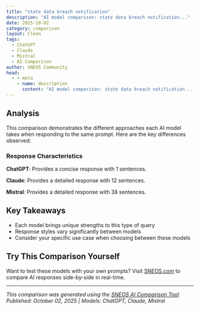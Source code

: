 ```yaml
---
title: "state data breach notification"
description: "AI model comparison: state data breach notification..."
date: 2025-10-02
category: comparison
layout: Clean
tags:
  - ChatGPT
  - Claude
  - Mistral
  - AI Comparison
author: SNEOS Community
head:
  - - meta
    - name: description
      content: "AI model comparison: state data breach notification..."
---
```


<ChatComparison
  title="state data breach notification"
  prompt="state data breach notification"
  :responses='{
    "ChatGPT": "A data breach notification is a legal requirement in many jurisdictions that mandates organizations to inform affected individuals when their personal data has been compromised due to a security breach. The specifics of these regulations can vary by state or country. Below are key points regarding data breach notification requirements, particularly focused on the United States:\n\n### Key Elements of Data Breach Notification Laws:\n\n1. **Definition of a Data Breach**: \n   - Generally refers to unauthorized access to or acquisition of personal information that compromises its security, confidentiality, or integrity.\n\n2. **Affected Information**: \n   - Typically includes personal identifiers such as names, Social Security numbers, driver&#39;s license numbers, financial account numbers, and in some cases, medical information.\n\n3. **Notification Requirement**:\n   - Organizations must notify affected individuals, usually without unreasonable delay after discovering the breach.\n   - Notification may be required to government agencies and credit reporting agencies, depending on the severity or scale of the breach.\n\n4. **Methods of Notification**:\n   - Written notification is common, though many states allow electronic notification if the affected individuals have consented to it.\n   - Public notice may be required if the breach affects a large number of individuals.\n\n5. **Timing**:\n   - States may have specific time frames within which notification must occur (e.g., within 30 days of discovering the breach).\n\n6. **Exemptions**:\n   - Some laws may exempt notifications if the data breach is unlikely to result in harm to the consumer (e.g., encrypted data that is not further compromised).\n\n7. **State Variations**: \n   - All 50 states, as well as the District of Columbia, have their own breach notification laws, so the requirements can vary greatly (e.g., some states require notifying state officials).\n   - States like California, New York, and Texas have particularly comprehensive regulations.\n\n### Example of States&#39; Requirements\n\n- **California**: Requires businesses to notify affected individuals in the event of a breach of personal information that includes names in combination with Social Security numbers, financial account numbers, etc. Notifications must occur \"in the most expedient time possible.\"\n  \n- **New York**: Requires businesses that suffer a data breach to notify affected individuals and the Attorney General in certain cases.\n\n- **Texas**: Mandates that individuals must be notified if their sensitive personal information is compromised, with specific details about the breach included in the notification.\n\n### International Considerations:\n\n- **GDPR (EU)**: Under the General Data Protection Regulation, organizations must notify authorities within 72 hours of becoming aware of a breach and inform affected individuals if there&#39;s a high risk to their rights and freedoms.\n\n### Conclusion\n\nData breach notification laws are critical in protecting consumers by ensuring they are informed of risks to their personal data. Organizations must stay current with the laws in the jurisdictions where they operate to comply effectively. It is also advisable for businesses to establish security measures to prevent breaches and to have a plan in place for responding to breaches when they occur.",
    "Claude": "# Data Breach Notification Laws by State\n\n## Overview\nAll 50 U.S. states, plus D.C., Puerto Rico, and the Virgin Islands have data breach notification laws requiring organizations to notify individuals when their personal information is compromised.\n\n## Key Common Elements\n\n### **Who Must Comply**\n- Businesses, government agencies, nonprofits\n- Data processors/third parties (in many states)\n- Some states have specific requirements for certain industries\n\n### **What Triggers Notification**\n- Unauthorized access to personal information\n- \u0022Personal information\u0022 typically includes:\n  - Name \u002B SSN, driver\u0027s license, financial account info\n  - Medical information\n  - Biometric data (in some states)\n\n### **Notification Requirements**\n\n**To Individuals:**\n- **Timing**: Usually \u0022without unreasonable delay\u0022 or within 30-90 days\n- **Method**: Mail, email, phone, or website posting\n- **Content**: Description of breach, types of data involved, steps being taken, protective measures individuals can take\n\n**To State Authorities:**\n- Most states require notification to Attorney General or other agencies\n- Timing varies (often concurrent with individual notification)\n- Some require specific forms or procedures\n\n**To Credit Bureaus:**\n- Required in many states for large breaches\n- Typically for breaches affecting 1,000\u002B residents\n\n## Notable State Variations\n\n### **Strictest Requirements**\n- **California (CCPA/CPRA)**: Broadest definition of personal information\n- **Massachusetts**: Requires written information security programs\n- **New York**: SHIELD Act with expanded data definitions\n\n### **Unique Features**\n- **Texas**: Requires notification if SSN was accessed, regardless of other factors\n- **Florida**: Shorter notification timeline (30 days)\n- **Illinois**: Biometric data protections under BIPA\n\n## Best Practices for Compliance\n\n1. **Develop an incident response plan**\n2. **Understand which states\u0027 laws apply** (where customers reside)\n3. **Maintain updated contact information**\n4. **Work with legal counsel** for multi-state breaches\n5. **Document the breach investigation**\n6. **Consider cyber insurance coverage**\n\n## Federal Considerations\n- Sector-specific laws (HIPAA, GLBA, FERPA) may also apply\n- FTC Act Section 5 prohibits unfair/deceptive practices\n- Proposed federal legislation could preempt state laws\n\nWould you like me to elaborate on any specific state\u0027s requirements or particular aspects of breach notification laws?",
    "Mistral": "State data breach notification laws require organizations to notify individuals when their personal information has been compromised due to a data breach. These laws vary by state, but they generally share some common elements. Here are key aspects typically found in state data breach notification laws:\n\n### Key Elements of State Data Breach Notification Laws\n\n1. **Definition of Personal Information**:\n   - Most states define personal information to include a combination of an individual\u0027s name and one or more of the following: Social Security number, driver\u0027s license number, financial account information, medical information, or biometric data.\n\n2. **Notification Requirements**:\n   - Organizations must notify affected individuals without unreasonable delay. The specific timeframe can vary by state, but it is often within 30 to 45 days of discovering the breach.\n   - Notification methods can include written notice, email, or telephone, depending on the circumstances and the state\u0027s requirements.\n\n3. **Content of Notification**:\n   - The notification should include details such as the nature of the breach, the type of information compromised, the date of the breach, and steps the individual can take to protect themselves.\n   - Some states require the notification to include contact information for the organization and for credit reporting agencies.\n\n4. **Exceptions and Exemptions**:\n   - Some states allow for exceptions if the breach is unlikely to result in harm to the individual or if the data was encrypted.\n   - Certain industries, such as healthcare and financial services, may have additional or different notification requirements under federal laws like HIPAA and the Gramm-Leach-Bliley Act.\n\n5. **Reporting to State Agencies**:\n   - Many states require organizations to notify state agencies, such as the Attorney General\u0027s office, in addition to notifying affected individuals.\n   - Some states also require notification to credit reporting agencies if a certain number of individuals are affected.\n\n6. **Penalties and Enforcement**:\n   - Non-compliance with data breach notification laws can result in fines, legal action, and other penalties.\n   - Enforcement actions can be taken by state Attorneys General or other regulatory bodies.\n\n### Examples of State-Specific Requirements\n\n- **California**:\n  - California\u0027s data breach notification law is one of the most stringent. It requires notification to be made in the most expedient time possible and without unreasonable delay.\n  - The law also specifies that if the breach involves more than 500 California residents, the organization must notify the Attorney General.\n\n- **New York**:\n  - New York\u0027s SHIELD Act requires organizations to implement reasonable safeguards to protect the security, confidentiality, and integrity of private information.\n  - Notification must be made to affected individuals and the Attorney General, the Department of State, and the Division of Consumer Protection if the breach affects more than 500 New York residents.\n\n- **Florida**:\n  - Florida\u0027s data breach notification law requires notification to be made within 30 days of discovering the breach.\n  - If the breach affects more than 1,000 individuals, the organization must also notify the Department of Legal Affairs.\n\n### Best Practices for Compliance\n\n1. **Develop an Incident Response Plan**:\n   - Have a clear plan in place for responding to data breaches, including steps for notification.\n\n2. **Regularly Review and Update Security Measures**:\n   - Ensure that your organization\u0027s security measures are up-to-date and comply with relevant laws and regulations.\n\n3. **Train Employees**:\n   - Provide regular training to employees on data security and breach response procedures.\n\n4. **Monitor and Detect Breaches**:\n   - Implement systems to monitor for and detect potential data breaches as early as possible.\n\n5. **Consult Legal Counsel**:\n   - Work with legal counsel to ensure compliance with all applicable state and federal data breach notification laws.\n\nBy understanding and complying with state data breach notification laws, organizations can better protect their customers\u0027 personal information and mitigate the risks associated with data breaches."
  }'
  published-date="13:58"
/>

## Analysis

This comparison demonstrates the different approaches each AI model takes when responding to the same prompt. Here are the key differences observed:

### Response Characteristics

**ChatGPT**: Provides a concise response with 1 sentences. 

**Claude**: Provides a detailed response with 12 sentences. 

**Mistral**: Provides a detailed response with 38 sentences. 

## Key Takeaways

- Each model brings unique strengths to this type of query
- Response styles vary significantly between models
- Consider your specific use case when choosing between these models

## Try This Comparison Yourself

Want to test these models with your own prompts? Visit [SNEOS.com](https://sneos.com) to compare AI responses side-by-side in real-time.

---

*This comparison was generated using the [SNEOS AI Comparison Tool](https://sneos.com)*
*Published: October 02, 2025 | Models: ChatGPT, Claude, Mistral*
